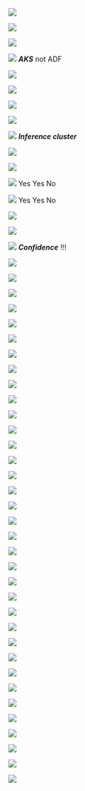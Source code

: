 
![](reading/AI-900/Exam%20Prep/attachments/Pasted%20image%2020250715211514.png)

![](reading/AI-900/Exam%20Prep/attachments/Pasted%20image%2020250711094349.png)

![](reading/AI-900/Exam%20Prep/attachments/Pasted%20image%2020250711094925.png)

![](reading/AI-900/Exam%20Prep/attachments/Pasted%20image%2020250711210326.png)
***AKS*** not ADF

![](reading/AI-900/Exam%20Prep/attachments/Pasted%20image%2020250711211649.png)

![](reading/AI-900/Exam%20Prep/attachments/Pasted%20image%2020250715095041.png)

![](reading/AI-900/Exam%20Prep/attachments/Pasted%20image%2020250711212716.png)

![](reading/AI-900/Exam%20Prep/attachments/Pasted%20image%2020250711213833.png)

![](reading/AI-900/Exam%20Prep/attachments/Pasted%20image%2020250711213906.png)
***Inference cluster***

![](reading/AI-900/Exam%20Prep/attachments/Pasted%20image%2020250711214932.png)

![](reading/AI-900/Exam%20Prep/attachments/Pasted%20image%2020250711215346.png)

![](reading/AI-900/Exam%20Prep/attachments/Pasted%20image%2020250712211556.png)
Yes Yes No

![](reading/AI-900/Exam%20Prep/attachments/Pasted%20image%2020250714103809.png)
Yes Yes No

![](reading/AI-900/Exam%20Prep/attachments/Pasted%20image%2020250712211937.png)

![](reading/AI-900/Exam%20Prep/attachments/Pasted%20image%2020250712212548.png)

![](reading/AI-900/Exam%20Prep/attachments/Pasted%20image%2020250712212704.png)
***Confidence*** !!!

![](reading/AI-900/Exam%20Prep/attachments/Pasted%20image%2020250714110011.png)

![](reading/AI-900/Exam%20Prep/attachments/Pasted%20image%2020250712213012.png)

![](reading/AI-900/Exam%20Prep/attachments/Pasted%20image%2020250712214328.png)

![](reading/AI-900/Exam%20Prep/attachments/Pasted%20image%2020250712215116.png)

![](reading/AI-900/Exam%20Prep/attachments/Pasted%20image%2020250712220113.png)

![](reading/AI-900/Exam%20Prep/attachments/Pasted%20image%2020250712221410.png)

![](reading/AI-900/Exam%20Prep/attachments/Pasted%20image%2020250712221535.png)

![](reading/AI-900/Exam%20Prep/attachments/Pasted%20image%2020250712221620.png)

![](reading/AI-900/Exam%20Prep/attachments/Pasted%20image%2020250714133416.png)

![](reading/AI-900/Exam%20Prep/attachments/Pasted%20image%2020250714090137.png)

![](reading/AI-900/Exam%20Prep/attachments/Pasted%20image%2020250714090445.png)

![](reading/AI-900/Exam%20Prep/attachments/Pasted%20image%2020250714090742.png)

![](reading/AI-900/Exam%20Prep/attachments/Pasted%20image%2020250714093304.png)

![](reading/AI-900/Exam%20Prep/attachments/Pasted%20image%2020250714104944.png)

![](reading/AI-900/Exam%20Prep/attachments/Pasted%20image%2020250714134754.png)

![](reading/AI-900/Exam%20Prep/attachments/Pasted%20image%2020250714135913.png)

![](reading/AI-900/Exam%20Prep/attachments/Pasted%20image%2020250714140042.png)

![](reading/AI-900/Exam%20Prep/attachments/Pasted%20image%2020250714140158.png)

![](reading/AI-900/Exam%20Prep/attachments/Pasted%20image%2020250714140530.png)

![](reading/AI-900/Exam%20Prep/attachments/Pasted%20image%2020250714141753.png)

![](reading/AI-900/Exam%20Prep/attachments/Pasted%20image%2020250714212010.png)

![](reading/AI-900/Exam%20Prep/attachments/Pasted%20image%2020250714212046.png)

![](reading/AI-900/Exam%20Prep/attachments/Pasted%20image%2020250714212416.png)

![](reading/AI-900/Exam%20Prep/attachments/Pasted%20image%2020250714212608.png)

![](reading/AI-900/Exam%20Prep/attachments/Pasted%20image%2020250714213319.png)

![](reading/AI-900/Exam%20Prep/attachments/Pasted%20image%2020250715113355.png)

![](reading/AI-900/Exam%20Prep/attachments/Pasted%20image%2020250715113638.png)

![](reading/AI-900/Exam%20Prep/attachments/Pasted%20image%2020250715133435.png)

![](reading/AI-900/Exam%20Prep/attachments/Pasted%20image%2020250715133853.png)

![](reading/AI-900/Exam%20Prep/attachments/Pasted%20image%2020250715140041.png)

![](reading/AI-900/Exam%20Prep/attachments/Pasted%20image%2020250715140113.png)

![](reading/AI-900/Exam%20Prep/attachments/Pasted%20image%2020250715142712.png)

![](reading/AI-900/Exam%20Prep/attachments/Pasted%20image%2020250715142905.png)

![](reading/AI-900/Exam%20Prep/attachments/Pasted%20image%2020250715151408.png)

![](reading/AI-900/Exam%20Prep/attachments/Pasted%20image%2020250715211514.png)